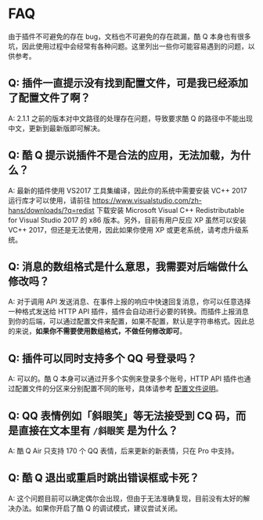 # FAQ

由于插件不可避免的存在 bug，文档也不可避免的存在疏漏，酷 Q 本身也有很多坑，因此使用过程中会经常有各种问题。这里列出一些你可能容易遇到的问题，以供参考。

## Q: 插件一直提示没有找到配置文件，可是我已经添加了配置文件了啊？

A: 2.1.1 之前的版本对中文路径的处理存在问题，导致要求酷 Q 的路径中不能出现中文，更新到最新版即可解决。

## Q: 酷 Q 提示说插件不是合法的应用，无法加载，为什么？

A: 最新的插件使用 VS2017 工具集编译，因此你的系统中需要安装 VC++ 2017 运行库才可以使用，请前往 https://www.visualstudio.com/zh-hans/downloads/?q=redist 下载安装 Microsoft Visual C++ Redistributable for Visual Studio 2017 的 x86 版本。另外，目前有用户反应 XP 虽然可以安装 VC++ 2017，但还是无法使用，因此如果你使用 XP 或更老系统，请考虑升级系统。

## Q: 消息的数组格式是什么意思，我需要对后端做什么修改吗？

A: 对于调用 API 发送消息、在事件上报的响应中快速回复消息，你可以任意选择一种格式发送给 HTTP API 插件，插件会自动进行必要的转换。而插件上报消息到你的后端，可以通过配置文件来配置，如果不配置，默认是字符串格式。因此总的来说，**如果你不需要使用数组格式，不做任何修改即可**。

## Q: 插件可以同时支持多个 QQ 号登录吗？

A: 可以的。酷 Q 本身可以通过开多个实例来登录多个账号，HTTP API 插件也通过配置文件的分区来分别配置不同的账号，具体请参考 [配置文件说明](https://richardchien.github.io/coolq-http-api/#/Configuration)。

## Q: QQ 表情例如「斜眼笑」等无法接受到 CQ 码，而是直接在文本里有 `/斜眼笑` 是为什么？

A: 酷 Q Air 只支持 170 个 QQ 表情，后来更新的新表情，只在 Pro 中支持。

## Q: 酷 Q 退出或重启时跳出错误框或卡死？

A: 这个问题目前可以确定偶尔会出现，但由于无法准确复现，目前没有太好的解决办法。如果你开启了酷 Q 的调试模式，建议尝试关闭。
